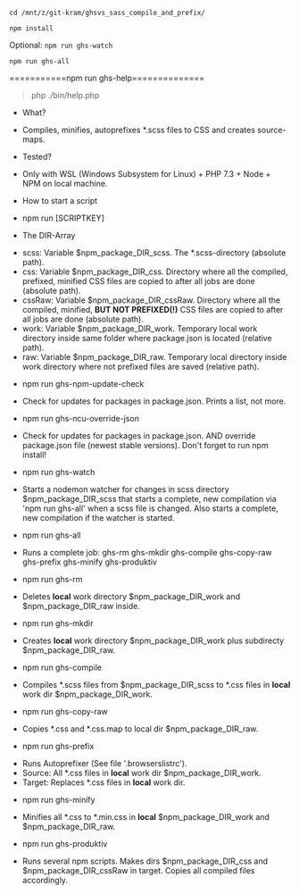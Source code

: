 `cd /mnt/z/git-kram/ghsvs_sass_compile_and_prefix/`

`npm install`

Optional: `npm run ghs-watch`

`npm run ghs-all`

===========npm run ghs-help==============
> php ./bin/help.php

* What?
 - Compiles, minifies, autoprefixes *.scss files to CSS and creates source-maps.

* Tested?
- Only with WSL (Windows Subsystem for Linux) + PHP 7.3 + Node + NPM on local machine.

* How to start a script
- npm run [SCRIPTKEY]

* The DIR-Array
- scss: Variable $npm_package_DIR_scss. The *.scss-directory (absolute path).
- css: Variable $npm_package_DIR_css. Directory where all the compiled, prefixed, minified CSS files are copied to after all jobs are done (absolute path).
- cssRaw: Variable $npm_package_DIR_cssRaw. Directory where all the compiled, minified, **BUT NOT PREFIXED(!)** CSS files are copied to after all jobs are done (absolute path).
- work: Variable $npm_package_DIR_work. Temporary local work directory inside same folder where package.json is located (relative path).
- raw: Variable $npm_package_DIR_raw. Temporary local directory inside work directory where not prefixed files are saved (relative path).

* npm run ghs-npm-update-check
- Check for updates for packages in package.json. Prints a list, not more.

* npm run ghs-ncu-override-json
- Check for updates for packages in package.json. AND override package.json file (newest stable versions). Don't forget to run npm install!

* npm run ghs-watch
- Starts a nodemon watcher for changes in scss directory $npm_package_DIR_scss that starts a complete, new compilation via 'npm run ghs-all' when a scss file is changed. Also starts a complete, new compilation if the watcher is started.

* npm run ghs-all
- Runs a complete job: ghs-rm ghs-mkdir ghs-compile ghs-copy-raw ghs-prefix ghs-minify ghs-produktiv

* npm run ghs-rm
- Deletes **local** work directory $npm_package_DIR_work and $npm_package_DIR_raw inside.

* npm run ghs-mkdir
- Creates **local** work directory $npm_package_DIR_work plus subdirecty $npm_package_DIR_raw.

* npm run ghs-compile
- Compiles *.scss files from $npm_package_DIR_scss to *.css files in **local** work dir $npm_package_DIR_work.

* npm run ghs-copy-raw
- Copies *.css and *.css.map to local dir $npm_package_DIR_raw.

* npm run ghs-prefix
- Runs Autoprefixer (See file '.browserslistrc'). 
- Source: All *.css files in **local** work dir $npm_package_DIR_work. 
- Target: Replaces *.css files in **local** work dir.

* npm run ghs-minify
- Minifies all *.css to *.min.css in **local** $npm_package_DIR_work and $npm_package_DIR_raw.

* npm run ghs-produktiv
- Runs several npm scripts. Makes dirs $npm_package_DIR_css and $npm_package_DIR_cssRaw in target. Copies all compiled files accordingly.


